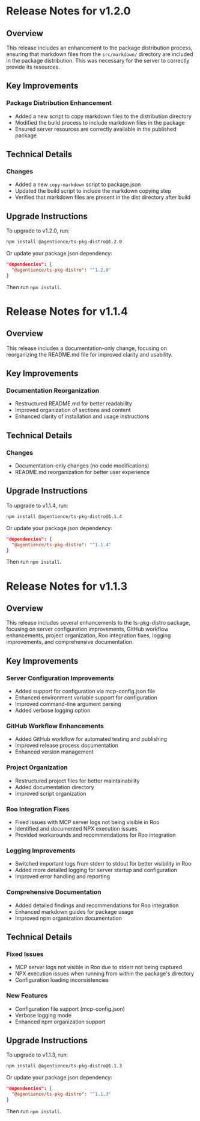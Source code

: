 # Release Notes for v1.2.0

## Overview

This release includes an enhancement to the package distribution process, ensuring that markdown files from the `src/markdown/` directory are included in the package distribution. This was necessary for the server to correctly provide its resources.

## Key Improvements

### Package Distribution Enhancement
- Added a new script to copy markdown files to the distribution directory
- Modified the build process to include markdown files in the package
- Ensured server resources are correctly available in the published package

## Technical Details

### Changes
- Added a new `copy-markdown` script to package.json
- Updated the build script to include the markdown copying step
- Verified that markdown files are present in the dist directory after build

## Upgrade Instructions

To upgrade to v1.2.0, run:

```bash
npm install @agentience/ts-pkg-distro@1.2.0
```

Or update your package.json dependency:

```json
"dependencies": {
  "@agentience/ts-pkg-distro": "^1.2.0"
}
```

Then run `npm install`.

# Release Notes for v1.1.4

## Overview

This release includes a documentation-only change, focusing on reorganizing the README.md file for improved clarity and usability.

## Key Improvements

### Documentation Reorganization
- Restructured README.md for better readability
- Improved organization of sections and content
- Enhanced clarity of installation and usage instructions

## Technical Details

### Changes
- Documentation-only changes (no code modifications)
- README.md reorganization for better user experience

## Upgrade Instructions

To upgrade to v1.1.4, run:

```bash
npm install @agentience/ts-pkg-distro@1.1.4
```

Or update your package.json dependency:

```json
"dependencies": {
  "@agentience/ts-pkg-distro": "^1.1.4"
}
```

Then run `npm install`.

# Release Notes for v1.1.3

## Overview

This release includes several enhancements to the ts-pkg-distro package, focusing on server configuration improvements, GitHub workflow enhancements, project organization, Roo integration fixes, logging improvements, and comprehensive documentation.

## Key Improvements

### Server Configuration Improvements
- Added support for configuration via mcp-config.json file
- Enhanced environment variable support for configuration
- Improved command-line argument parsing
- Added verbose logging option

### GitHub Workflow Enhancements
- Added GitHub workflow for automated testing and publishing
- Improved release process documentation
- Enhanced version management

### Project Organization
- Restructured project files for better maintainability
- Added documentation directory
- Improved script organization

### Roo Integration Fixes
- Fixed issues with MCP server logs not being visible in Roo
- Identified and documented NPX execution issues
- Provided workarounds and recommendations for Roo integration

### Logging Improvements
- Switched important logs from stderr to stdout for better visibility in Roo
- Added more detailed logging for server startup and configuration
- Improved error handling and reporting

### Comprehensive Documentation
- Added detailed findings and recommendations for Roo integration
- Enhanced markdown guides for package usage
- Improved npm organization documentation

## Technical Details

### Fixed Issues
- MCP server logs not visible in Roo due to stderr not being captured
- NPX execution issues when running from within the package's directory
- Configuration loading inconsistencies

### New Features
- Configuration file support (mcp-config.json)
- Verbose logging mode
- Enhanced npm organization support

## Upgrade Instructions

To upgrade to v1.1.3, run:

```bash
npm install @agentience/ts-pkg-distro@1.1.3
```

Or update your package.json dependency:

```json
"dependencies": {
  "@agentience/ts-pkg-distro": "^1.1.3"
}
```

Then run `npm install`.
